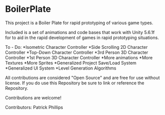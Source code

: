 # BoilerPlate
This project is a Boiler Plate for rapid prototyping of various game types.

Included is a set of animations and code bases that work with Unity 5.6.1f for to aid in the rapid development of games in rapid prototyping situations.

To - Do:
*Isometric Character Controller
*Side Scrolling 2D Character Controller
*Top-Down Character Controller
*3rd Person 3D Character Controller
*1st Person 3D Character Controller
*More animations
*More Textures
*More Sprites
*Generalized Project Save/Load System
*Generalized UI System
*Level Generation Algorithms  

All contributions are considered "Open Source" and are free for use without license. If you do use this Repository be sure to link or reference the Repository.

Contributions are welcome!

Contributors:
Patrick Phillips 

